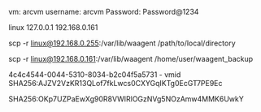vm: arcvm
username: arcvm
Password: Password@1234

linux
127.0.0.1
192.168.0.161

scp -r linux@192.168.0.255:/var/lib/waagent /path/to/local/directory

scp -r linux@192.168.0.161:/var/lib/waagent /home/user/waagent_backup

4c4c4544-0044-5310-8034-b2c04f5a5731 - vmid
SHA256:AJZV2VzKR13QLof7fkLwcs0CXYGqIKTg0EcGT7PE9Ec


SHA256:OKp7UZPaEwXg90R8VWIRlOGzNVg5NOzAmw4MMK6UwkY
